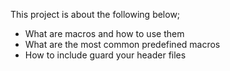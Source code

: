 This project is about the following below;
* What are macros and how to use them
* What are the most common predefined macros
* How to include guard your header files
